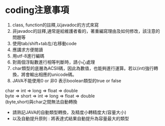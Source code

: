 # coding注意事項
1. class, function的註釋,以javadoc的方式來寫  
2. 非javadoc的註釋,通常是給維護者看的，著重編寫理由及如何修改，該注意的問題等  
3. 使用tab/shift+tab左/右移動code  
4. 應講求方便閱讀  
5. 用utf-8進行編碼  
6. 對兩個浮點數進行相等判斷時，請小心處理  
7. char類型的底層為ACSII碼，因此為數值，也能夠進行運算。若以(int)強行轉換，將會輸出相應的unicode碼。
8. JAVA不能使用0 or 非0 表示boolean類型的true or false

char => int => long => float => double  
byte => short => int => long => float => double  
(byte,short)與char之間無法自動轉換  
* 請熟記JAVA的自動類型轉換，及精度小轉精度大(容量大小)  
* 以及自動提升原則 : 將表達式結果自動提升為容量最大的類型 
# 
